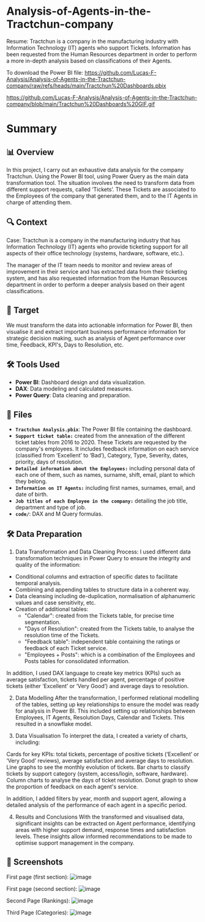 # Analysis-of-Agents-in-the-Tractchun-company
Resume: Tractchun is a company in the manufacturing industry with Information Technology (IT) agents who support Tickets. Information has been requested from the Human Resources department in order to perform a more in-depth analysis based on classifications of their Agents.

To download the Power BI file: https://github.com/Lucas-F-Analysis/Analysis-of-Agents-in-the-Tractchun-company/raw/refs/heads/main/Tractchun%20Dashboards.pbix


https://github.com/Lucas-F-Analysis/Analysis-of-Agents-in-the-Tractchun-company/blob/main/Tractchun%20Dashboards%20GIF.gif

# Summary

## 📊 Overview
In this project, I carry out an exhaustive data analysis for the company Tractchun. Using the Power BI tool, using Power Query as the main data transformation tool. The situation involves the need to transform data from different support requests, called ‘Tickets’. These Tickets are associated to the Employees of the company that generated them, and to the IT Agents in charge of attending them.

## 🔍 Context
Case: Tractchun is a company in the manufacturing industry that has Information Technology (IT) agents who provide ticketing support for all aspects of their office technology (systems, hardware, software, etc.).

The manager of the IT team needs to monitor and review areas of improvement in their service and has extracted data from their ticketing system, and has also requested information from the Human Resources department in order to perform a deeper analysis based on their agent classifications.

## 🎯 Target
We must transform the data into actionable information for Power BI, then visualise it and extract important business performance information for strategic decision making, such as analysis of Agent performance over time, Feedback, KPI's, Days to Resolution, etc. 

## 🛠️ Tools Used
- **Power BI**: Dashboard design and data visualization.
- **DAX**: Data modeling and calculated measures.
- **Power Query**: Data cleaning and preparation.

## 📂 Files
- **`Tractchun Analysis.pbix`**: The Power BI file containing the dashboard.
- **`Support ticket table:`** created from the annexation of the different ticket tables from 2016 to 2020. These Tickets are requested by the company's employees. It includes feedback information on each service (classified from ‘Excellent’ to ‘Bad’), Category, Type, Severity, dates, priority, days of resolution.
- **`Detailed information about the Employees:`** including personal data of each one of them, such as names, surname, shift, email, plant to which they belong.
- **`Information on IT Agents:`** including first names, surnames, email, and date of birth.
- **`Job titles of each Employee in the company:`** detailing the job title, department and type of job.
- **`code/`**: DAX and M Query formulas.

## 🛠️ Data Preparation
1) Data Transformation and Data Cleaning Process:
I used different data transformation techniques in Power Query to ensure the integrity and quality of the information:

- Conditional columns and extraction of specific dates to facilitate temporal analysis.
- Combining and appending tables to structure data in a coherent way.
- Data cleansing including de-duplication, normalisation of alphanumeric values and case sensitivity, etc.
- Creation of additional tables:
    - "Calendar": created from the Tickets table, for precise time segmentation. 
    - "Days of Resolution": created from the Tickets table, to analyse the resolution time of the Tickets.
    - "Feedback table": independent table containing the ratings or feedback of each Ticket service.
    - "Employees + Posts": which is a combination of the Employees and Posts tables for consolidated information.

In addition, I used DAX language to create key metrics (KPIs) such as average satisfaction, tickets handled per agent, percentage of positive tickets (either ‘Excellent’ or ‘Very Good’) and average days to resolution.

2) Data Modelling
After the transformation, I performed relational modelling of the tables, setting up key relationships to ensure the model was ready for analysis in Power BI. This included setting up relationships between Employees, IT Agents, Resolution Days, Calendar and Tickets. This resulted in a snowflake model.

3) Data Visualisation
To interpret the data, I created a variety of charts, including:

Cards for key KPIs: total tickets, percentage of positive tickets (‘Excellent’ or ‘Very Good’ reviews), average satisfaction and average days to resolution.
Line graphs to see the monthly evolution of tickets.
Bar charts to classify tickets by support category (system, access/login, software, hardware).
Column charts to analyse the days of ticket resolution.
Donut graph to show the proportion of feedback on each agent's service.

In addition, I added filters by year, month and support agent, allowing a detailed analysis of the performance of each agent in a specific period.

4) Results and Conclusions
With the transformed and visualised data, significant insights can be extracted on Agent performance, identifying areas with higher support demand, response times and satisfaction levels. These insights allow informed recommendations to be made to optimise support management in the company.

## 📸 Screenshots
First page (first section):
![image](https://github.com/user-attachments/assets/d896ff2d-e4ce-4dfb-82ca-926f99d13596)

First page (second section):
![image](https://github.com/user-attachments/assets/7f7c6c14-955a-4222-a02b-e52499bbbce0)

Second Page (Rankings):
![image](https://github.com/user-attachments/assets/95d163db-6b28-4eb8-8cdc-9a38d7533c91)

Third Page (Categories): 
![image](https://github.com/user-attachments/assets/b7596822-9b88-49a2-80a2-07fab673807a)
